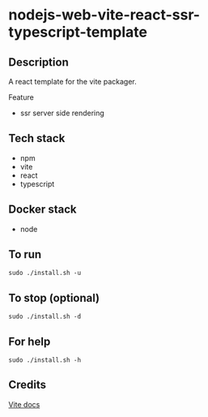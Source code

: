 # nodejs-web-vite-react-ssr-typescript-template

## Description
A react template for the vite packager.

Feature
- ssr server side rendering

## Tech stack
- npm
- vite
- react
- typescript

## Docker stack
- node

## To run
`sudo ./install.sh -u`

## To stop (optional)
`sudo ./install.sh -d`

## For help
`sudo ./install.sh -h`

## Credits
[Vite docs](https://vitejs.dev/guide/)